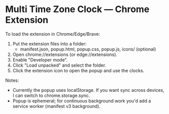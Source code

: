 # Multi Time Zone Clock — Chrome Extension

To load the extension in Chrome/Edge/Brave:

1. Put the extension files into a folder:
   - manifest.json, popup.html, popup.css, popup.js, icons/ (optional)
2. Open chrome://extensions (or edge://extensions).
3. Enable "Developer mode".
4. Click "Load unpacked" and select the folder.
5. Click the extension icon to open the popup and use the clocks.

Notes:
- Currently the popup uses localStorage. If you want sync across devices, I can switch to chrome.storage.sync.
- Popup is ephemeral; for continuous background work you'd add a service worker (manifest v3 background).